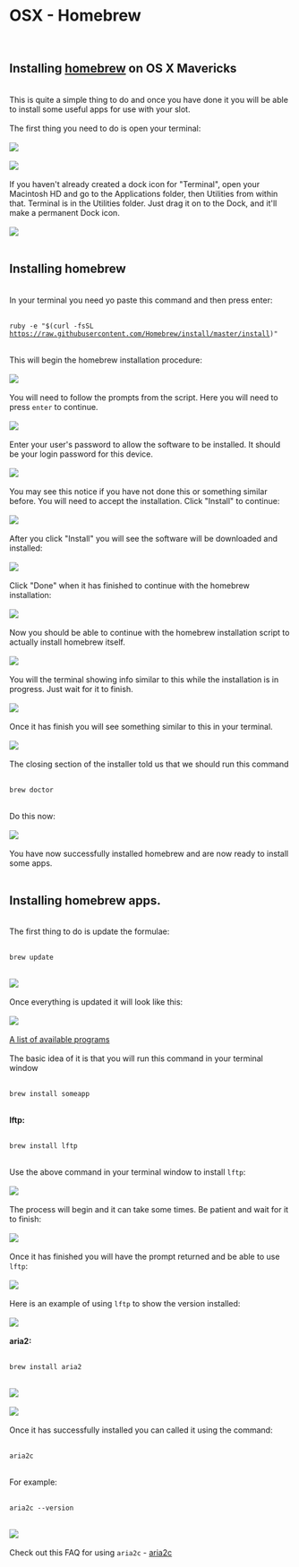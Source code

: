 <h1>OSX - Homebrew</h1>

        
<br>
<h2>Installing <a href="http://brew.sh/">homebrew</a> on OS X Mavericks</h2><br>
This is quite a simple thing to do and once you have done it you will be able to install some useful apps for use with your slot.<br>
<br>
The first thing you need to do is open your terminal:<br>
<br>
<img src="https://raw.github.com/feralhosting/feralfilehosting/master/Feral%20Wiki/0%20Generic/macterminal1.png"><br>
<br>
<img src="https://raw.github.com/feralhosting/feralfilehosting/master/Feral%20Wiki/0%20Generic/macterminal2.png"><br>
<br>
If you haven&#x27;t already created a dock icon for &quot;Terminal&quot;, open your Macintosh HD and go to the Applications folder, then Utilities from within that. Terminal is in the Utilities folder. Just drag it on to the Dock, and it&#x27;ll make a permanent Dock icon.<br>
<br>
<img src="https://raw.github.com/feralhosting/feralfilehosting/master/Feral%20Wiki/0%20Generic/terminalicon.png"><br>
<br>
<h2>Installing homebrew</h2><br>
In your terminal you need yo paste this command and then press enter:<br>
<br>
<pre><code>ruby -e &quot;$(curl -fsSL <a href="https://raw.githubusercontent.com/Homebrew/install/master/install">https:&#x2F;&#x2F;raw.githubusercontent.com&#x2F;Homebrew&#x2F;install&#x2F;master&#x2F;install</a>)&quot;</code></pre><br>
This will begin the homebrew installation procedure:<br>
<br>
<img src="https://raw.github.com/feralhosting/feralfilehosting/master/Feral%20Wiki/Other%20software/OSX%20-%20Homebrew/homebrew1.png"><br>
<br>
You will need to follow the prompts from the script. Here you will need to press <code>enter</code> to continue.<br>
<br>
<img src="https://raw.github.com/feralhosting/feralfilehosting/master/Feral%20Wiki/Other%20software/OSX%20-%20Homebrew/homebrew2.png"><br>
<br>
Enter your user&#x27;s password to allow the software to be installed. It should be your login password for this device.<br>
<br>
<img src="https://raw.github.com/feralhosting/feralfilehosting/master/Feral%20Wiki/Other%20software/OSX%20-%20Homebrew/homebrew3.png"><br>
<br>
You may see this notice if you have not done this or something similar before. You will need to accept the installation. Click &quot;Install&quot; to continue:<br>
<br>
<img src="https://raw.github.com/feralhosting/feralfilehosting/master/Feral%20Wiki/Other%20software/OSX%20-%20Homebrew/homebrew4.png"><br>
<br>
After you click &quot;Install&quot; you will see the software will be downloaded and installed:<br>
<br>
<img src="https://raw.github.com/feralhosting/feralfilehosting/master/Feral%20Wiki/Other%20software/OSX%20-%20Homebrew/homebrew5.png"><br>
<br>
Click &quot;Done&quot; when it has finished to continue with the homebrew installation:<br>
<br>
<img src="https://raw.github.com/feralhosting/feralfilehosting/master/Feral%20Wiki/Other%20software/OSX%20-%20Homebrew/homebrew6.png"><br>
<br>
Now you should be able to continue with the homebrew installation script to actually install homebrew itself.<br>
<br>
<img src="https://raw.github.com/feralhosting/feralfilehosting/master/Feral%20Wiki/Other%20software/OSX%20-%20Homebrew/homebrew7.png"><br>
<br>
You will the terminal showing info similar to this while the installation is in progress. Just wait for it to finish.<br>
<br>
<img src="https://raw.github.com/feralhosting/feralfilehosting/master/Feral%20Wiki/Other%20software/OSX%20-%20Homebrew/homebrew8.png"><br>
<br>
Once it has finish you will see something similar to this in your terminal.<br>
<br>
<img src="https://raw.github.com/feralhosting/feralfilehosting/master/Feral%20Wiki/Other%20software/OSX%20-%20Homebrew/homebrew9.png"><br>
<br>
The closing section of the installer told us that we should run this command<br>
<br>
<pre><code>brew doctor</code></pre><br>
Do this now:<br>
<br>
<img src="https://raw.github.com/feralhosting/feralfilehosting/master/Feral%20Wiki/Other%20software/OSX%20-%20Homebrew/homebrew10.png"><br>
<br>
You have now successfully installed homebrew and are now ready to install some apps.<br>
<br>
<h2>Installing homebrew apps.</h2><br>
The first thing to do is update the formulae:<br>
<br>
<pre><code>brew update</code></pre><br>
<img src="https://raw.github.com/feralhosting/feralfilehosting/master/Feral%20Wiki/Other%20software/OSX%20-%20Homebrew/homebrewupdate1.png"><br>
<br>
Once everything is updated it will look like this:<br>
<br>
<img src="https://raw.github.com/feralhosting/feralfilehosting/master/Feral%20Wiki/Other%20software/OSX%20-%20Homebrew/homebrewupdate2.png"><br>
<br>
<a href="https://github.com/mxcl/homebrew/tree/master/Library/Formula">A list of available programs</a><br>
<br>
The basic idea of it is that you will run this command in your terminal window<br>
<br>
<pre><code>brew install someapp</code></pre><br>
<strong>lftp:</strong><br>
<br>
<pre><code>brew install lftp</code></pre><br>
Use the above command in your terminal window to install <code>lftp</code>:<br>
<br>
<img src="https://raw.github.com/feralhosting/feralfilehosting/master/Feral%20Wiki/Other%20software/OSX%20-%20Homebrew/homebrewlftp1.png"><br>
<br>
The process will begin and it can take some times. Be patient and wait for it to finish:<br>
<br>
<img src="https://raw.github.com/feralhosting/feralfilehosting/master/Feral%20Wiki/Other%20software/OSX%20-%20Homebrew/homebrewlftp2.png"><br>
<br>
Once it has finished you will have the prompt returned and be able to use <code>lftp</code>:<br>
<br>
<img src="https://raw.github.com/feralhosting/feralfilehosting/master/Feral%20Wiki/Other%20software/OSX%20-%20Homebrew/homebrewlftp3.png"><br>
<br>
Here is an example of using <code>lftp</code> to show the version installed:<br>
<br>
<img src="https://raw.github.com/feralhosting/feralfilehosting/master/Feral%20Wiki/Other%20software/OSX%20-%20Homebrew/homebrewlftp4.png"><br>
<br>
<strong>aria2:</strong><br>
<br>
<pre><code>brew install aria2</code></pre><br>
<img src="https://raw.github.com/feralhosting/feralfilehosting/master/Feral%20Wiki/Other%20software/OSX%20-%20Homebrew/homebrewaria21.png"><br>
<br>
<img src="https://raw.github.com/feralhosting/feralfilehosting/master/Feral%20Wiki/Other%20software/OSX%20-%20Homebrew/homebrewaria22.png"><br>
<br>
Once it has successfully installed you can called it using the command:<br>
<br>
<pre><code>aria2c</code></pre><br>
For example:<br>
<br>
<pre><code>aria2c --version</code></pre><br>
<img src="https://raw.github.com/feralhosting/feralfilehosting/master/Feral%20Wiki/Other%20software/OSX%20-%20Homebrew/homebrewaria23.png"><br>
<br>
Check out this FAQ for using <code>aria2c</code> - <a href="https://www.feralhosting.com/faq/view?question=236">aria2c</a><br>
<br>
